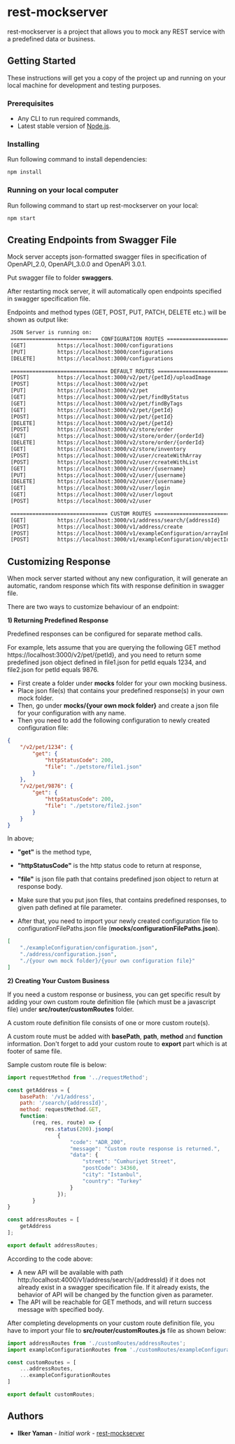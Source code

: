 # rest-mockserver

rest-mockserver is a project that allows you to mock any REST service with a predefined data or business.

## Getting Started

These instructions will get you a copy of the project up and running on your local machine for development and testing purposes. 

### Prerequisites

* Any CLI to run required commands,
* Latest stable version of [Node.js](https://nodejs.org/en/).

### Installing

Run following command to install dependencies:

```sh
npm install
```

### Running on your local computer

Run following command to start up rest-mockserver on your local:

```sh
npm start
```
## Creating Endpoints from Swagger File

Mock server accepts json-formatted swagger files in specification of OpenAPI_2.0, OpenAPI_3.0.0 and OpenAPI 3.0.1.

Put swagger file to folder **swaggers**.

After restarting mock server, it will automatically open endpoints specified in swagger specification file.

Endpoints and method types (GET, POST, PUT, PATCH, DELETE etc.) will be shown as output like:
```sh
 JSON Server is running on:
 ============================ CONFIGURATION ROUTES ===========================
 [GET]          https://localhost:3000/configurations
 [PUT]          https://localhost:3000/configurations
 [DELETE]       https://localhost:3000/configurations

 =============================== DEFAULT ROUTES ==============================
 [POST]         https://localhost:3000/v2/pet/{petId}/uploadImage
 [POST]         https://localhost:3000/v2/pet
 [PUT]          https://localhost:3000/v2/pet
 [GET]          https://localhost:3000/v2/pet/findByStatus
 [GET]          https://localhost:3000/v2/pet/findByTags
 [GET]          https://localhost:3000/v2/pet/{petId}
 [POST]         https://localhost:3000/v2/pet/{petId}
 [DELETE]       https://localhost:3000/v2/pet/{petId}
 [POST]         https://localhost:3000/v2/store/order
 [GET]          https://localhost:3000/v2/store/order/{orderId}
 [DELETE]       https://localhost:3000/v2/store/order/{orderId}
 [GET]          https://localhost:3000/v2/store/inventory
 [POST]         https://localhost:3000/v2/user/createWithArray
 [POST]         https://localhost:3000/v2/user/createWithList
 [GET]          https://localhost:3000/v2/user/{username}
 [PUT]          https://localhost:3000/v2/user/{username}
 [DELETE]       https://localhost:3000/v2/user/{username}
 [GET]          https://localhost:3000/v2/user/login
 [GET]          https://localhost:3000/v2/user/logout
 [POST]         https://localhost:3000/v2/user

 =============================== CUSTOM ROUTES ===============================
 [GET]          https://localhost:3000/v1/address/search/{addressId}
 [POST]         https://localhost:3000/v1/address/create
 [POST]         https://localhost:3000/v1/exampleConfiguration/arrayInRequest
 [POST]         https://localhost:3000/v1/exampleConfiguration/objectInRequest
```

## Customizing Response

When mock server started without any new configuration, it will generate an automatic, random response which fits with response definition in swagger file.

There are two ways to customize behaviour of an endpoint:

**1) Returning Predefined Response**

Predefined responses can be configured for separate method calls.

For example, lets assume that you are querying the following GET method https://localhost:3000/v2/pet/{petId}, and you need to return some predefined json object defined in file1.json for petId equals 1234, and file2.json for petId equals 9876.

* First create a folder under **mocks** folder for your own mocking business.
* Place json file(s) that contains your predefined response(s) in your own mock folder.
* Then, go under **mocks/{your own mock folder}** and create a json file for your configuration with any name.
* Then you need to add the following configuration to newly created configuration file:
```json
{
    "/v2/pet/1234": {
        "get": {
            "httpStatusCode": 200,
            "file": "./petstore/file1.json"
        }
    },
    "/v2/pet/9876": {
        "get": {
            "httpStatusCode": 200,
            "file": "./petstore/file2.json"
        }
    }
}
```

In above; 

* **"get"** is the method type,
* **"httpStatusCode"** is the http status code to return at response,
* **"file"** is json file path that contains predefined json object to return at response body.
 

* Make sure that you put json files, that contains predefined responses, to given path defined at file parameter.

* After that, you need to import your newly created configuration file to configurationFilePaths.json file (**mocks/configurationFilePaths.json**).
```json
[
    "./exampleConfiguration/configuration.json",
    "./address/configuration.json",
    "./{your own mock folder}/{your own configuration file}"
]
```
**2) Creating Your Custom Business**

If you need a custom response or business, you can get specific result by adding your own custom route definition file (which must be a javascript file) under **src/router/customRoutes** folder.

A custom route definition file consists of one or more custom route(s). 

A custom route must be added with **basePath**, **path**, **method** and **function** information. Don't forget to add your custom route to **export** part which is at footer of same file.

Sample custom route file is below:
```js
import requestMethod from '../requestMethod';

const getAddress = {
    basePath: '/v1/address',
    path: '/search/{addressId}',
    method: requestMethod.GET,
    function:
        (req, res, route) => {
            res.status(200).jsonp(
                {
                    "code": "ADR_200",
                    "message": "Custom route response is returned.",
                    "data": {
                        "street": "Cumhuriyet Street",
                        "postCode": 34360,
                        "city": "Istanbul",
                        "country": "Turkey"
                    }
                });
        }
}

const addressRoutes = [
    getAddress
];

export default addressRoutes;
```
According to the code above:

* A new API will be available with path http:/localhost:4000/v1/address/search/{addressId} if it does not already exist in a swagger specification file. If it already exists, the behavior of API will be changed by the function given as parameter.
* The API will be reachable for GET methods, and will return success message with specified body.

After completing developments on your custom route definition file, you have to import your file to **src/router/customRoutes.js** file as shown below:
```js
import addressRoutes from './customRoutes/addressRoutes';
import exampleConfigurationRoutes from './customRoutes/exampleConfigurationRoutes';

const customRoutes = [
    ...addressRoutes,
    ...exampleConfigurationRoutes
]

export default customRoutes;
```


## Authors

* **Ilker Yaman** - *Initial work* - [rest-mockserver](https://github.com/ilkeryaman/rest-mockserver)
